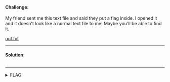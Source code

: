 #### Challenge:

My friend sent me this text file and said they put a flag inside. I opened it and it doesn't look like a normal text file to me! Maybe you'll be able to find it.

[out.txt](./out.txt ":ignore")

---

#### Solution:

```bash
```

---

<details><summary>FLAG:</summary>

```
utflag{file_extensions_mean_nothing}
```

</details>
<br/>
